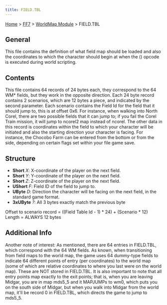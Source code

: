 ```yaml
---
title: FIELD.TBL
---
```


[Home](../../Main%20Page.md.md) > [FF7](../../FF7.md) > [WorldMap Module](../WorldMap%20Module.md) > FIELD.TBL

## General

This file contains the definition of what field map should be loaded and
also the coordinates to which the character should begin at when the ()
opcode is executed during world scripting.

## Contents

This file contains 64 records of 24 bytes each, they correspond to the
64 WM\* fields, but they work in the opposite direction. Each 24 byte
record contains 2 scenarios, which are 12 bytes a piece, and indicated
by the second parameter. Each scenario contains the Field Id for the
field that it should jump to, this is at offset 0x6. For instance, when
walking into North Corel, there are two possible fields that it can jump
to; if you fail the Corel Train mission, it will jump to ncorel2 map
instead of ncorel. The other data in this record is coordinates within
the field to which your character will be initiated and also the
starting direction your character is facing. For instance, the Chocobo
Farm can be entered from the bottom or from the side, depending on
certain flags set within your file game save.

## Structure

-   **Short** *X*: X-coordinate of the player on the next field.
-   **Short** *Y*: Y-coordinate of the player on the next field.
-   **Short** *Z*: Z-coordinate of the player on the next field.
-   **UShort** *F*: Field ID of the field to jump to.
-   **UByte** *D*: Direction the character will be facing on the next
    field, in the standard game format.
-   **3xUByte** *?*: All 3 bytes exactly match the previous byte

Offset to scenario record = ((Field Table Id - 1) \* 24) + (Scenario \*
12) Length = ALWAYS 12 bytes

## Additional Info

Another note of interest: As mentioned, there are 64 entries in
FIELD.TBL, which correspond with the 64 WM fields. As known, when
transitioning from field maps to the world map, the game uses 64
dummy-type fields to indicate 64 different points of entry (per
coordinates) to the world map (some of which are relative coordinates to
where you last were on the world map). These are NOT stored in
FIELD.TBL. It is also important to note that all entry points map
exactly to the exit points; that is, when you are leaving Midgar, you
are in map mds5\_5 and it MAPJUMPs to wm0, which puts you on the south
side of Midgar, but when you walk into Midgar from the world map, it'll
be record 0 in FIELD.TBL, which directs the game to jump to mds5\_5.
